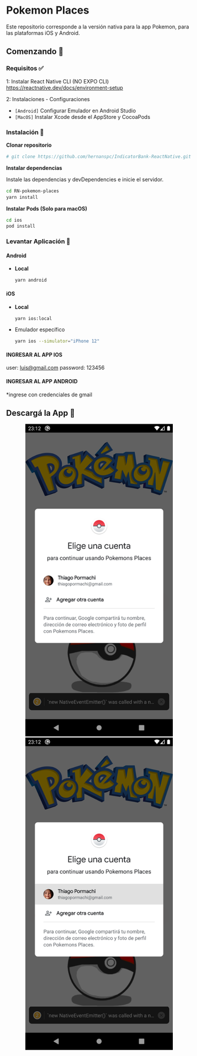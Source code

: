 # Pokemon Places
Este repositorio corresponde a la versión nativa para la app Pokemon, para las plataformas iOS y Android.

## Comenzando 🚀

### Requisitos ✅

1: Instalar React Native CLI (NO EXPO CLI) https://reactnative.dev/docs/environment-setup

2: Instalaciones - Configuraciones

-   `[Android]` Configurar Emulador en Android Studio
-   `[MacOS]` Instalar Xcode desde el AppStore y CocoaPods

### Instalación 🔧

**Clonar repositorio**

```bash
# git clone https://github.com/hernanspc/IndicatorBank-ReactNative.git
```


**Instalar dependencias**

Instale las dependencias y devDependencies e inicie el servidor.

```bash
cd RN-pokemon-places
yarn install
```

**Instalar Pods (Solo para macOS)**

```bash
cd ios
pod install
```

### Levantar Aplicación 📱

#### Android

-   **Local**

    ```bash
    yarn android
    ```
#### iOS

-   **Local**

    ```bash
    yarn ios:local
    ```
-   Emulador específico

    ```bash
    yarn ios --simulator="iPhone 12"
    ```
    
    
#### INGRESAR AL APP IOS

user: luis@gmail.com
password: 123456

#### INGRESAR AL APP ANDROID
*ingrese con credenciales de gmail
    
## Descargá la App 📎


<p style={{padding:10}} align="center">
<img src="https://github.com/hernanspc/RN-pokemon-places/blob/main/src/assets/screenshots/shot1.png" width="400"> 
<img src="https://github.com/hernanspc/RN-pokemon-places/blob/main/src/assets/screenshots/shot2.png" width="400"> 

</p>
 
